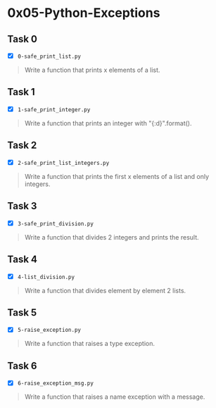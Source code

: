 # 0x05-Python-Exceptions

## Task 0
- [x] `0-safe_print_list.py`
> Write a function that prints x elements of a list.

## Task 1
- [x] `1-safe_print_integer.py`
> Write a function that prints an integer with "{:d}".format().

## Task 2
- [x] `2-safe_print_list_integers.py`
> Write a function that prints the first x elements of a list and only integers.

## Task 3
- [x] `3-safe_print_division.py`
> Write a function that divides 2 integers and prints the result.

## Task 4
- [x] `4-list_division.py`
> Write a function that divides element by element 2 lists.

## Task 5
- [x] `5-raise_exception.py`
> Write a function that raises a type exception.

## Task 6
- [x] `6-raise_exception_msg.py`
> Write a function that raises a name exception with a message.
